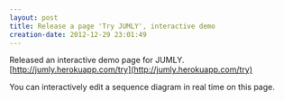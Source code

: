```yaml
---
layout: post
title: Release a page 'Try JUMLY', interactive demo
creation-date: 2012-12-29 23:01:49
---
```

Released an interactive demo page for JUMLY.  
[http://jumly.herokuapp.com/try](http://jumly.herokuapp.com/try)

You can interactively edit a sequence diagram in real time on this page.

